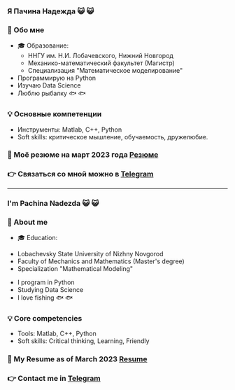 ### Я Пачина Надежда 😺 😺

### 👀 Обо мне
* 🎓 Образование:
  - ННГУ им. Н.И. Лобачевского, Нижний Новгород
  - Механико-математический факультет (Магистр)
  - Специализация "Математическое моделирование"
* Программирую на Python
* Изучаю Data Science  
* Люблю рыбалку 🐟 🐟

### 💡 Основные компетенции 
- Инструменты: Matlab, C++, Python
- Soft skills: критическое мышление, обучаемость, дружелюбие.

### 📃 Моё резюме на март 2023 года [Резюме](https://docs.google.com/document/d/1js8vVhQs6h-P6nieRJN_LOfQU7XCFZLUcN1iOLC6Yck/edit?usp=sharing)

### 👉 Связаться со мной можно в [Telegram](https://t.me/NadezdaPachina)

---
### I'm Pachina Nadezda 😺 😺

### 👀 About me
* 🎓 Education:
 - Lobachevsky State University of Nizhny Novgorod
 - Faculty of Mechanics and Mathematics (Master's degree)
 - Specialization "Mathematical Modeling"
* I program in Python
* Studying Data Science
* I love fishing 🐟 🐟

### 💡 Core competencies
- Tools: Matlab, C++, Python
- Soft skills: Critical thinking, Learning, Friendly

### 📃 My Resume as of March 2023 [Resume](https://docs.google.com/document/d/1yDOGFPZecdvCph97-W1CTVp0-EXnw3_My-vijjXu-RQ/edit?usp=sharing)
    
### 👉 Contact me in [Telegram](https://t.me/NadezdaPachina)
